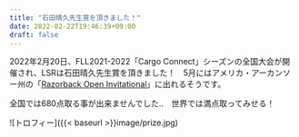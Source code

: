 ```yaml
---
title: "石田晴久先生賞を頂きました！"
date: 2022-02-22T19:46:39+09:00
draft: false
---
```


2022年2月20日、FLL2021-2022「Cargo Connect」シーズンの全国大会が開催され、LSRは石田晴久先生賞を頂きました！　5月にはアメリカ・アーカンソー州の「[Razorback Open Invitational](https://fllrazorback.com)」に出れるそうです。

全国では680点取る事が出来ませんでした..　世界では満点取ってみせる！

![トロフィー]({{< baseurl >}}image/prize.jpg)